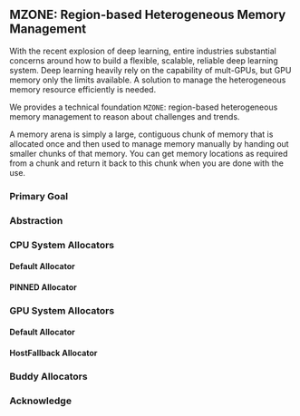 ## MZONE: Region-based Heterogeneous Memory Management

With the recent explosion of deep learning, entire industries substantial concerns around how to build
a flexible, scalable, reliable deep learning system. Deep learning heavily rely on the capability of mult-GPUs, but GPU memory only the limits available.
A solution to manage the heterogeneous memory resource efficiently is needed.

We provides a technical foundation `MZONE`: region-based heterogeneous memory management to reason about challenges and trends.

A memory arena is simply a large, contiguous chunk of memory that is allocated once and then used to manage memory manually by handing out smaller chunks of that memory. You can get memory locations as required from a chunk and return it back to this chunk when you are done with the use.

### Primary Goal

### Abstraction

### CPU System Allocators

#### Default Allocator

#### PINNED Allocator

### GPU System Allocators

#### Default Allocator

#### HostFallback Allocator

### Buddy Allocators

### Acknowledge
